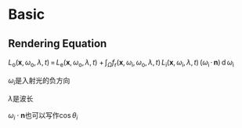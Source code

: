 # Basic

## Rendering Equation

$L_{\text{o}}(\mathbf x,\, \omega_{\text{o}},\, \lambda,\, t) \,=\, L_{\text{e}}(\mathbf x,\, \omega_{\text{o}},\, \lambda,\, t) \ +\, \int_\Omega f_{\text{r}}(\mathbf x,\, \omega_{\text{i}},\, \omega_{\text{o}},\, \lambda,\, t)\, L_{\text{i}}(\mathbf x,\, \omega_{\text{i}},\, \lambda,\, t)\, (\omega_{\text{i}}\,\cdot\,\mathbf n)\, \operatorname d \omega_{\text{i}}$

$\omega_{i}$是入射光的负方向

$\lambda$是波长

$\omega_{i}\cdot \mathbf{n}$也可以写作$\cos\theta_i$